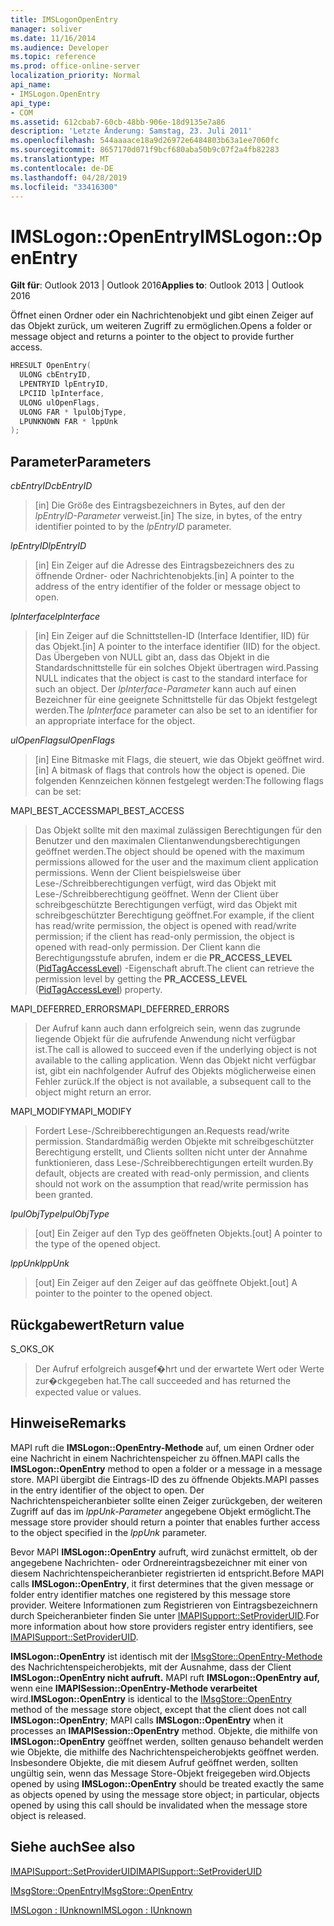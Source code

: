```yaml
---
title: IMSLogonOpenEntry
manager: soliver
ms.date: 11/16/2014
ms.audience: Developer
ms.topic: reference
ms.prod: office-online-server
localization_priority: Normal
api_name:
- IMSLogon.OpenEntry
api_type:
- COM
ms.assetid: 612cbab7-60cb-48bb-906e-18d9135e7a86
description: 'Letzte Änderung: Samstag, 23. Juli 2011'
ms.openlocfilehash: 544aaaace18a9d26972e6484803b63a1ee7060fc
ms.sourcegitcommit: 8657170d071f9bcf680aba50b9c07f2a4fb82283
ms.translationtype: MT
ms.contentlocale: de-DE
ms.lasthandoff: 04/28/2019
ms.locfileid: "33416300"
---
```

# <a name="imslogonopenentry"></a><span data-ttu-id="6f239-103">IMSLogon::OpenEntry</span><span class="sxs-lookup"><span data-stu-id="6f239-103">IMSLogon::OpenEntry</span></span>

  
  
<span data-ttu-id="6f239-104">**Gilt für**: Outlook 2013 | Outlook 2016</span><span class="sxs-lookup"><span data-stu-id="6f239-104">**Applies to**: Outlook 2013 | Outlook 2016</span></span> 
  
<span data-ttu-id="6f239-105">Öffnet einen Ordner oder ein Nachrichtenobjekt und gibt einen Zeiger auf das Objekt zurück, um weiteren Zugriff zu ermöglichen.</span><span class="sxs-lookup"><span data-stu-id="6f239-105">Opens a folder or message object and returns a pointer to the object to provide further access.</span></span> 
  
```cpp
HRESULT OpenEntry(
  ULONG cbEntryID,
  LPENTRYID lpEntryID,
  LPCIID lpInterface,
  ULONG ulOpenFlags,
  ULONG FAR * lpulObjType,
  LPUNKNOWN FAR * lppUnk
);
```

## <a name="parameters"></a><span data-ttu-id="6f239-106">Parameter</span><span class="sxs-lookup"><span data-stu-id="6f239-106">Parameters</span></span>

 <span data-ttu-id="6f239-107">_cbEntryID_</span><span class="sxs-lookup"><span data-stu-id="6f239-107">_cbEntryID_</span></span>
  
> <span data-ttu-id="6f239-108">[in] Die Größe des Eintragsbezeichners in Bytes, auf den der  _lpEntryID-Parameter_ verweist.</span><span class="sxs-lookup"><span data-stu-id="6f239-108">[in] The size, in bytes, of the entry identifier pointed to by the  _lpEntryID_ parameter.</span></span> 
    
 <span data-ttu-id="6f239-109">_lpEntryID_</span><span class="sxs-lookup"><span data-stu-id="6f239-109">_lpEntryID_</span></span>
  
> <span data-ttu-id="6f239-110">[in] Ein Zeiger auf die Adresse des Eintragsbezeichners des zu öffnende Ordner- oder Nachrichtenobjekts.</span><span class="sxs-lookup"><span data-stu-id="6f239-110">[in] A pointer to the address of the entry identifier of the folder or message object to open.</span></span> 
    
 <span data-ttu-id="6f239-111">_lpInterface_</span><span class="sxs-lookup"><span data-stu-id="6f239-111">_lpInterface_</span></span>
  
> <span data-ttu-id="6f239-112">[in] Ein Zeiger auf die Schnittstellen-ID (Interface Identifier, IID) für das Objekt.</span><span class="sxs-lookup"><span data-stu-id="6f239-112">[in] A pointer to the interface identifier (IID) for the object.</span></span> <span data-ttu-id="6f239-113">Das Übergeben von NULL gibt an, dass das Objekt in die Standardschnittstelle für ein solches Objekt übertragen wird.</span><span class="sxs-lookup"><span data-stu-id="6f239-113">Passing NULL indicates that the object is cast to the standard interface for such an object.</span></span> <span data-ttu-id="6f239-114">Der  _lpInterface-Parameter_ kann auch auf einen Bezeichner für eine geeignete Schnittstelle für das Objekt festgelegt werden.</span><span class="sxs-lookup"><span data-stu-id="6f239-114">The  _lpInterface_ parameter can also be set to an identifier for an appropriate interface for the object.</span></span> 
    
 <span data-ttu-id="6f239-115">_ulOpenFlags_</span><span class="sxs-lookup"><span data-stu-id="6f239-115">_ulOpenFlags_</span></span>
  
> <span data-ttu-id="6f239-116">[in] Eine Bitmaske mit Flags, die steuert, wie das Objekt geöffnet wird.</span><span class="sxs-lookup"><span data-stu-id="6f239-116">[in] A bitmask of flags that controls how the object is opened.</span></span> <span data-ttu-id="6f239-117">Die folgenden Kennzeichen können festgelegt werden:</span><span class="sxs-lookup"><span data-stu-id="6f239-117">The following flags can be set:</span></span>
    
<span data-ttu-id="6f239-118">MAPI_BEST_ACCESS</span><span class="sxs-lookup"><span data-stu-id="6f239-118">MAPI_BEST_ACCESS</span></span> 
  
> <span data-ttu-id="6f239-119">Das Objekt sollte mit den maximal zulässigen Berechtigungen für den Benutzer und den maximalen Clientanwendungsberechtigungen geöffnet werden.</span><span class="sxs-lookup"><span data-stu-id="6f239-119">The object should be opened with the maximum permissions allowed for the user and the maximum client application permissions.</span></span> <span data-ttu-id="6f239-120">Wenn der Client beispielsweise über Lese-/Schreibberechtigungen verfügt, wird das Objekt mit Lese-/Schreibberechtigung geöffnet. Wenn der Client über schreibgeschützte Berechtigungen verfügt, wird das Objekt mit schreibgeschützter Berechtigung geöffnet.</span><span class="sxs-lookup"><span data-stu-id="6f239-120">For example, if the client has read/write permission, the object is opened with read/write permission; if the client has read-only permission, the object is opened with read-only permission.</span></span> <span data-ttu-id="6f239-121">Der Client kann die Berechtigungsstufe abrufen, indem er die **PR_ACCESS_LEVEL** ([PidTagAccessLevel](pidtagaccesslevel-canonical-property.md)) -Eigenschaft abruft.</span><span class="sxs-lookup"><span data-stu-id="6f239-121">The client can retrieve the permission level by getting the **PR_ACCESS_LEVEL** ([PidTagAccessLevel](pidtagaccesslevel-canonical-property.md)) property.</span></span>
    
<span data-ttu-id="6f239-122">MAPI_DEFERRED_ERRORS</span><span class="sxs-lookup"><span data-stu-id="6f239-122">MAPI_DEFERRED_ERRORS</span></span> 
  
> <span data-ttu-id="6f239-123">Der Aufruf kann auch dann erfolgreich sein, wenn das zugrunde liegende Objekt für die aufrufende Anwendung nicht verfügbar ist.</span><span class="sxs-lookup"><span data-stu-id="6f239-123">The call is allowed to succeed even if the underlying object is not available to the calling application.</span></span> <span data-ttu-id="6f239-124">Wenn das Objekt nicht verfügbar ist, gibt ein nachfolgender Aufruf des Objekts möglicherweise einen Fehler zurück.</span><span class="sxs-lookup"><span data-stu-id="6f239-124">If the object is not available, a subsequent call to the object might return an error.</span></span>
    
<span data-ttu-id="6f239-125">MAPI_MODIFY</span><span class="sxs-lookup"><span data-stu-id="6f239-125">MAPI_MODIFY</span></span> 
  
> <span data-ttu-id="6f239-126">Fordert Lese-/Schreibberechtigungen an.</span><span class="sxs-lookup"><span data-stu-id="6f239-126">Requests read/write permission.</span></span> <span data-ttu-id="6f239-127">Standardmäßig werden Objekte mit schreibgeschützter Berechtigung erstellt, und Clients sollten nicht unter der Annahme funktionieren, dass Lese-/Schreibberechtigungen erteilt wurden.</span><span class="sxs-lookup"><span data-stu-id="6f239-127">By default, objects are created with read-only permission, and clients should not work on the assumption that read/write permission has been granted.</span></span> 
    
 <span data-ttu-id="6f239-128">_lpulObjType_</span><span class="sxs-lookup"><span data-stu-id="6f239-128">_lpulObjType_</span></span>
  
> <span data-ttu-id="6f239-129">[out] Ein Zeiger auf den Typ des geöffneten Objekts.</span><span class="sxs-lookup"><span data-stu-id="6f239-129">[out] A pointer to the type of the opened object.</span></span>
    
 <span data-ttu-id="6f239-130">_lppUnk_</span><span class="sxs-lookup"><span data-stu-id="6f239-130">_lppUnk_</span></span>
  
> <span data-ttu-id="6f239-131">[out] Ein Zeiger auf den Zeiger auf das geöffnete Objekt.</span><span class="sxs-lookup"><span data-stu-id="6f239-131">[out] A pointer to the pointer to the opened object.</span></span>
    
## <a name="return-value"></a><span data-ttu-id="6f239-132">Rückgabewert</span><span class="sxs-lookup"><span data-stu-id="6f239-132">Return value</span></span>

<span data-ttu-id="6f239-133">S_OK</span><span class="sxs-lookup"><span data-stu-id="6f239-133">S_OK</span></span> 
  
> <span data-ttu-id="6f239-134">Der Aufruf erfolgreich ausgef�hrt und der erwartete Wert oder Werte zur�ckgegeben hat.</span><span class="sxs-lookup"><span data-stu-id="6f239-134">The call succeeded and has returned the expected value or values.</span></span>
    
## <a name="remarks"></a><span data-ttu-id="6f239-135">Hinweise</span><span class="sxs-lookup"><span data-stu-id="6f239-135">Remarks</span></span>

<span data-ttu-id="6f239-136">MAPI ruft die **IMSLogon::OpenEntry-Methode** auf, um einen Ordner oder eine Nachricht in einem Nachrichtenspeicher zu öffnen.</span><span class="sxs-lookup"><span data-stu-id="6f239-136">MAPI calls the **IMSLogon::OpenEntry** method to open a folder or a message in a message store.</span></span> <span data-ttu-id="6f239-137">MAPI übergibt die Eintrags-ID des zu öffnende Objekts.</span><span class="sxs-lookup"><span data-stu-id="6f239-137">MAPI passes in the entry identifier of the object to open.</span></span> <span data-ttu-id="6f239-138">Der Nachrichtenspeicheranbieter sollte einen Zeiger zurückgeben, der weiteren Zugriff auf das im  _lppUnk-Parameter_ angegebene Objekt ermöglicht.</span><span class="sxs-lookup"><span data-stu-id="6f239-138">The message store provider should return a pointer that enables further access to the object specified in the  _lppUnk_ parameter.</span></span> 
  
<span data-ttu-id="6f239-139">Bevor MAPI **IMSLogon::OpenEntry** aufruft, wird zunächst ermittelt, ob der angegebene Nachrichten- oder Ordnereintragsbezeichner mit einer von diesem Nachrichtenspeicheranbieter registrierten id entspricht.</span><span class="sxs-lookup"><span data-stu-id="6f239-139">Before MAPI calls **IMSLogon::OpenEntry**, it first determines that the given message or folder entry identifier matches one registered by this message store provider.</span></span> <span data-ttu-id="6f239-140">Weitere Informationen zum Registrieren von Eintragsbezeichnern durch Speicheranbieter finden Sie unter [IMAPISupport::SetProviderUID](imapisupport-setprovideruid.md).</span><span class="sxs-lookup"><span data-stu-id="6f239-140">For more information about how store providers register entry identifiers, see [IMAPISupport::SetProviderUID](imapisupport-setprovideruid.md).</span></span>
  
 <span data-ttu-id="6f239-141">**IMSLogon::OpenEntry** ist identisch mit der [IMsgStore::OpenEntry-Methode](imsgstore-openentry.md) des Nachrichtenspeicherobjekts, mit der Ausnahme, dass der Client **IMSLogon::OpenEntry nicht aufruft.** MAPI ruft **IMSLogon::OpenEntry auf,** wenn eine **IMAPISession::OpenEntry-Methode verarbeitet** wird.</span><span class="sxs-lookup"><span data-stu-id="6f239-141">**IMSLogon::OpenEntry** is identical to the [IMsgStore::OpenEntry](imsgstore-openentry.md) method of the message store object, except that the client does not call **IMSLogon::OpenEntry**; MAPI calls **IMSLogon::OpenEntry** when it processes an **IMAPISession::OpenEntry** method.</span></span> <span data-ttu-id="6f239-142">Objekte, die mithilfe von **IMSLogon::OpenEntry** geöffnet werden, sollten genauso behandelt werden wie Objekte, die mithilfe des Nachrichtenspeicherobjekts geöffnet werden. Insbesondere Objekte, die mit diesem Aufruf geöffnet werden, sollten ungültig sein, wenn das Message Store-Objekt freigegeben wird.</span><span class="sxs-lookup"><span data-stu-id="6f239-142">Objects opened by using **IMSLogon::OpenEntry** should be treated exactly the same as objects opened by using the message store object; in particular, objects opened by using this call should be invalidated when the message store object is released.</span></span> 
  
## <a name="see-also"></a><span data-ttu-id="6f239-143">Siehe auch</span><span class="sxs-lookup"><span data-stu-id="6f239-143">See also</span></span>



[<span data-ttu-id="6f239-144">IMAPISupport::SetProviderUID</span><span class="sxs-lookup"><span data-stu-id="6f239-144">IMAPISupport::SetProviderUID</span></span>](imapisupport-setprovideruid.md)
  
[<span data-ttu-id="6f239-145">IMsgStore::OpenEntry</span><span class="sxs-lookup"><span data-stu-id="6f239-145">IMsgStore::OpenEntry</span></span>](imsgstore-openentry.md)
  
[<span data-ttu-id="6f239-146">IMSLogon : IUnknown</span><span class="sxs-lookup"><span data-stu-id="6f239-146">IMSLogon : IUnknown</span></span>](imslogoniunknown.md)

